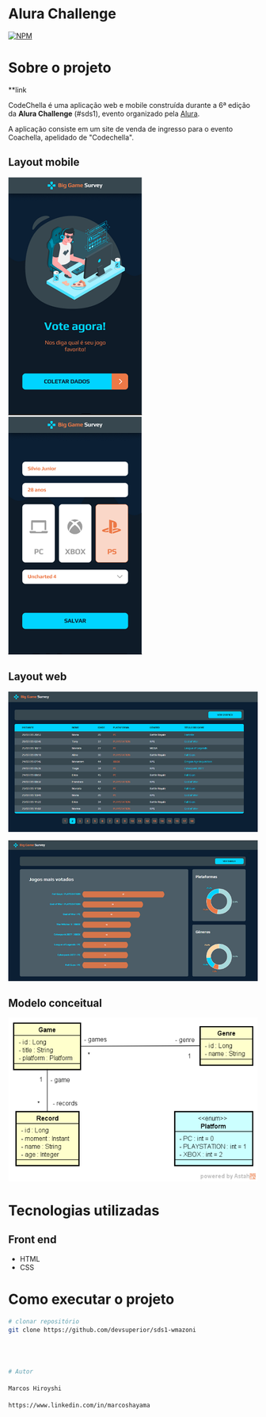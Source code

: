 # Alura Challenge
[![NPM](https://img.shields.io/npm/l/react)](https://github.com/devsuperior/sds1-wmazoni/blob/master/LICENSE) 

# Sobre o projeto

**link

CodeChella é uma aplicação web e mobile construída durante a 6ª edição da **Alura Challenge** (#sds1), evento organizado pela [Alura](https://www.alura.com.br/challenges/front-end-6/semana-01-conheca-codechella "Site da Alura Challenge").

A aplicação consiste em um site de venda de ingresso para o evento Coachella, apelidado de "Codechella". 

## Layout mobile
![Mobile 1](https://github.com/acenelio/assets/raw/main/sds1/mobile1.png) ![Mobile 2](https://github.com/acenelio/assets/raw/main/sds1/mobile2.png)

## Layout web
![Web 1](https://github.com/acenelio/assets/raw/main/sds1/web1.png)

![Web 2](https://github.com/acenelio/assets/raw/main/sds1/web2.png)

## Modelo conceitual
![Modelo Conceitual](https://github.com/acenelio/assets/raw/main/sds1/modelo-conceitual.png)

# Tecnologias utilizadas

## Front end
- HTML
- CSS

# Como executar o projeto

```bash
# clonar repositório
git clone https://github.com/devsuperior/sds1-wmazoni




# Autor

Marcos Hiroyshi

https://www.linkedin.com/in/marcoshayama

